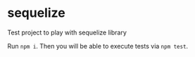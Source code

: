 # sequelize
Test project to play with sequelize library


Run `npm i`. Then you will be able to execute tests via `npm test`.